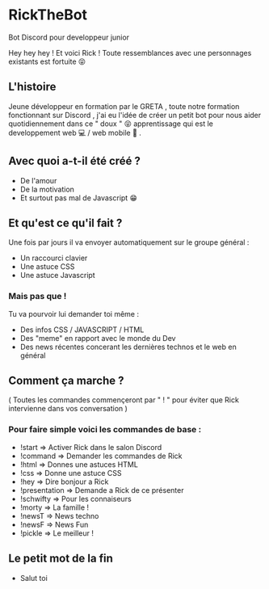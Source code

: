 # RickTheBot 
 Bot Discord pour developpeur junior
 
 Hey hey hey ! Et voici Rick ! 
 Toute ressemblances avec une personnages existants est fortuite 😝  
 
 L'histoire
 ----------
 
 Jeune développeur en formation par le GRETA , toute notre formation fonctionnant sur Discord ,
 j'ai eu l'idée de créer un petit bot pour nous aider quotidiennement dans ce " doux " 😝 apprentissage 
 qui est le developpement web 💻 / web mobile 📱 .
 
 ## Avec quoi a-t-il été créé ? 
 
 - De l'amour 
 - De la motivation 
 - Et surtout pas mal de Javascript 😁
 
 ## Et qu'est ce qu'il fait ?
 
   Une fois par jours il va envoyer automatiquement sur le groupe général :
   
   - Un raccourci clavier 
   - Une astuce CSS
   - Une astuce Javascript
   
   ### Mais pas que !
   
   Tu va pourvoir lui demander toi même :
    
   - Des infos CSS / JAVASCRIPT / HTML
   - Des "meme" en rapport avec le monde du Dev
   - Des news récentes concerant les dernières technos et le web en général
       
 ## Comment ça marche ? 
 
  ( Toutes les commandes commençeront par " ! " pour éviter que Rick intervienne 
   dans vos conversation ) 
   
  ### Pour faire simple voici les commandes de base :   
   
   - !start => Activer Rick dans le salon Discord
   - !command => Demander les commandes de Rick
   - !html => Donnes une astuces HTML 
   - !css => Donne une astuce CSS 
   - !hey => Dire bonjour a Rick 
   - !presentation => Demande a Rick de ce présenter
   - !schwifty => Pour les connaiseurs 
   - !morty => La famille !
   - !newsT => News techno
   - !newsF => News Fun 
   - !pickle => Le meilleur !
      
      
 ## Le petit mot de la fin 
 - Salut toi 


